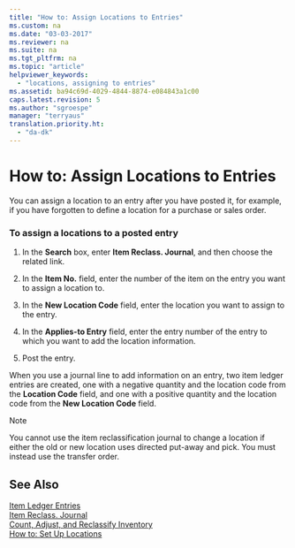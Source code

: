 ```yaml
---
title: "How to: Assign Locations to Entries"
ms.custom: na
ms.date: "03-03-2017"
ms.reviewer: na
ms.suite: na
ms.tgt_pltfrm: na
ms.topic: "article"
helpviewer_keywords: 
  - "locations, assigning to entries"
ms.assetid: ba94c69d-4029-4844-8874-e084843a1c00
caps.latest.revision: 5
ms.author: "sgroespe"
manager: "terryaus"
translation.priority.ht: 
  - "da-dk"
---
```

# How to: Assign Locations to Entries
You can assign a location to an entry after you have posted it, for example, if you have forgotten to define a location for a purchase or sales order.  
  
### To assign a locations to a posted entry  
  
1.  In the **Search** box, enter **Item Reclass. Journal**, and then choose the related link.  
  
2.  In the **Item No.** field, enter the number of the item on the entry you want to assign a location to.  
  
3.  In the **New Location Code** field, enter the location you want to assign to the entry.  
  
4.  In the **Applies\-to Entry** field, enter the entry number of the entry to which you want to add the location information.  
  
5.  Post the entry.  
  
 When you use a journal line to add information on an entry, two item ledger entries are created, one with a negative quantity and the location code from the **Location Code** field, and one with a positive quantity and the location code from the **New Location Code** field.  
  
> [!NOTE]  
>  You cannot use the item reclassification journal to change a location if either the old or new location uses directed put\-away and pick. You must instead use the transfer order.  
  
## See Also  
 [Item Ledger Entries](../Topic/\($%20N_38%20Item%20Ledger%20Entries%20$\).md)   
 [Item Reclass. Journal](../WarehouseActivities/-$-n_393-item-reclass.-journal-$-.md)   
 [Count, Adjust, and Reclassify Inventory](../WarehouseActivities/count-adjust-and-reclassify-inventory.md)   
 [How to: Set Up Locations](../DesignAndEngineering/how-to-set-up-locations.md)